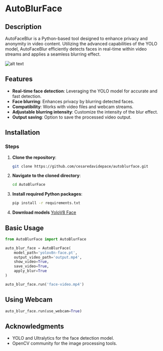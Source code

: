 # AutoBlurFace
## Description
AutoFaceBlur is a Python-based tool designed to enhance privacy and anonymity in video content. Utilizing the advanced capabilities of the YOLO  model, AutoFaceBlur efficiently detects faces in real-time within video streams and applies a seamless blurring effect. 

![alt text](https://github.com/[cesaredavidepace]/[autoblurface]/[main]/face.jpg?raw=true)

## Features
- **Real-time face detection**: Leveraging the YOLO model for accurate and fast detection.
- **Face blurring**: Enhances privacy by blurring detected faces.
- **Compatibility**: Works with video files and webcam streams.
- **Adjustable blurring intensity**: Customize the intensity of the blur effect.
- **Output saving**: Option to save the processed video output.

## Installation

### Steps

1. **Clone the repository**:

   ```bash
   git clone https://github.com/cesaredavidepace/autoblurface.git
   ```
2. **Navigate to the cloned directory**:
   ```bash
   cd AutoBlurFace
   ```
3. **Install required Python packages**:
   ```bash
   pip install -r requirements.txt
   ```
4. **Download models**
   [YoloV8 Face](https://github.com/akanametov/yolov8-face)

## Basic Usage 
```python
from AutoBlurFace import AutoBlurFace

auto_blur_face = AutoBlurFace(
    model_path='yolov8n-face.pt',
    output_video_path='output.mp4',
    show_video=True,
    save_video=True,
    apply_blur=True
)

auto_blur_face.run('face-video.mp4')
```

## Using Webcam
```python
auto_blur_face.run(use_webcam=True)
```

## Acknowledgments
- YOLO and Ultralytics for the face detection model.
- OpenCV community for the image processing tools.


